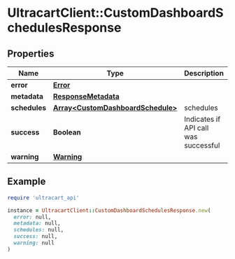 # UltracartClient::CustomDashboardSchedulesResponse

## Properties

| Name | Type | Description | Notes |
| ---- | ---- | ----------- | ----- |
| **error** | [**Error**](Error.md) |  | [optional] |
| **metadata** | [**ResponseMetadata**](ResponseMetadata.md) |  | [optional] |
| **schedules** | [**Array&lt;CustomDashboardSchedule&gt;**](CustomDashboardSchedule.md) | schedules | [optional] |
| **success** | **Boolean** | Indicates if API call was successful | [optional] |
| **warning** | [**Warning**](Warning.md) |  | [optional] |

## Example

```ruby
require 'ultracart_api'

instance = UltracartClient::CustomDashboardSchedulesResponse.new(
  error: null,
  metadata: null,
  schedules: null,
  success: null,
  warning: null
)
```

